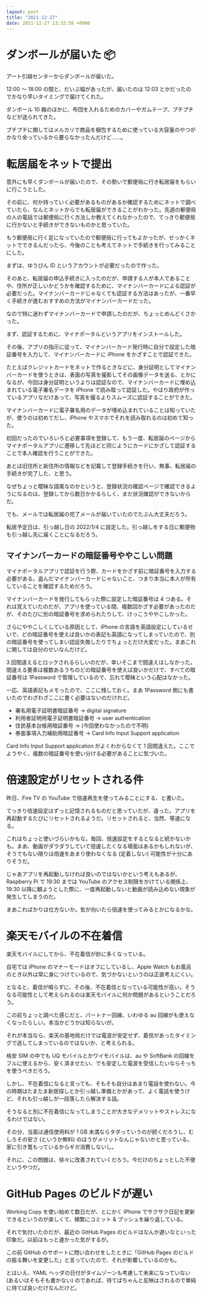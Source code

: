 ```yaml
---
layout: post
title: "2021-12-27"
date: 2021-12-27 13:32:58 +0900
---
```


# ダンボールが届いた 📦
アート引越センターからダンボールが届いた。

12:00 〜 18:00 の間と、だいぶ幅があったが、届いたのは 12:03 とかだったのでかなり早いタイミングで届けてくれた。

ダンボール 10 箱のほかに、布団を入れるためのカバーやガムテープ、プチプチなどが送られてきた。

プチプチに関してはメルカリで商品を梱包するために使っている大容量のやつがかなり余っているから要らなかったんだけど......。





# 転居届をネットで提出
意外にも早くダンボールが届いたので、その勢いで郵便局に行き転居届をもらいに行こうとした。

その前に、何か持っていく必要があるものがあるか確認するためにネットで調べていたら、なんとネットからでも転居届ができることがわかった。先週の郵便局の人の電話では郵便局に行く方法しか教えてくれなかったので、てっきり郵便局に行かないと手続きができないものかと思っていた。

もう郵便局に行く足になっていたので郵便局に行ってもよかったが、せっかくネットでできるんだったら、今後のことも考えてネットで手続きを行ってみることにした。

まずは、ゆうびん ID というアカウントが必要だったので作った。

そのあと、転居届の申込手続きに入ったのだが、申請する人が本人であることや、住所が正しいかどうかを確認するために、マイナンバーカードによる認証が必要だった。マイナンバーカードじゃなくても認証する方法はあったが、一番早く手続きが進むおすすめの方法がマイナンバーカードだった。

なので特に迷わずマイナンバーカードで申請したのだが、ちょっとめんどくさかった。

まず、認証するために、マイナポータルというアプリをインストールした。

その後、アプリの指示に従って、マイナンバーカード発行時に自分で設定した暗証番号を入力して、マイナンバーカードに iPhone をかざすことで認証できた。

たとえばクレジットカードをネットで作るときなどに、身分証明としてマイナンバーカードを使うときは、表面の写真を撮影してその画像データを送る、とかになるが、今回は身分証明というよりは認証なので、マイナンバーカードに埋め込まれている電子署名データを iPhone で読み取って認証した。やはり政府が作っているアプリなだけあって、写真を撮るよりスムーズに認証することができた。

マイナンバーカードに電子署名用のデータが埋め込まれていることは知っていたが、使うのは初めてだし、iPhone やスマホでそれを読み取れるのは初めて知った。

初回だったのでいろいろと必要事項を登録して、もう一度、転居届のページからマイナポータルアプリに遷移して先ほどと同じようにカードにかざして認証することで本人確認を行うことができた。

あとは旧住所と新住所の情報などを記載して登録手続きを行い、無事、転居届の手続きが完了した、と思う。

なぜちょっと曖昧な語尾なのかというと、登録状況の確認ページで確認できるようになるのは、登録してから数日かかるらしく、まだ状況確認ができないからだ。

でも、メールでは転居届の完了メールが届いていたのでたぶん大丈夫だろう。

転居予定日は、引っ越し日の 2022/1/4 に設定した。引っ越しをする日に郵便物も引っ越し先に届くことになるだろう。

## マイナンバーカードの暗証番号ややこしい問題
マイナポータルアプリで認証を行う際、カードをかざす前に暗証番号を入力する必要がある。盗んだマイナンバーカードじゃないこと、つまり本当に本人が所有していることを確認するためだろう。

マイナンバーカードを発行してもらった際に設定した暗証番号は 4 つある。それは覚えていたのだが、アプリを使っている間、複数回かざす必要があったのだが、そのたびに別の暗証番号を求められたりして、けっこうややこしかった。

さらにややこしくしている原因として、iPhone の言語を英語設定にしているせいで、どの暗証番号を使えば良いかの表記も英語になってしまっていたので、別の暗証番号を使ってしまい認証失敗したりでちょっとだけ大変だった。まあこれに関しては自分のせいなんだけど。

3 回間違えるとロックされるらしいのだが、幸いそこまで間違えはしなかった。間違える要素は複数あるうちのどの暗証番号を使えば良いかだけで、すべての暗証番号は 1Password で管理しているので、忘れて曖昧という心配はなかった。

一応、英語表記もメモったので、ここに残しておく。まあ 1Password 側にも書いたのでわざわざここに書く必要はないのだけれど。

* 署名用電子証明書暗証番号 → digital signature
* 利用者証明用電子証明書暗証番号 → user authentication
* 住民基本台帳用暗証番号 → (今回使わなかったので不明)
* 券面事項入力補助用暗証番号 → Card Info Input Support application

Card Info Input Support application がよくわからなくて 1 回間違えた。ここでようやく、複数の暗証番号を使い分ける必要があることに気づいた。





# 倍速設定がリセットされる件
昨日、Fire TV の YouTube で倍速再生を使ってみることにする、と書いた。

てっきり倍速設定はずっと記憶されるものだと思っていたが、違った。アプリを再起動するたびにリセットされるようだ。リセットされると、当然、等速になる。

これはちょっと使いづらいかもな。毎回、倍速設定をするとなると続かないかも。まあ、動画がダラダラしていて倍速したくなる場面はあるかもしれないが、そうでもない限りは倍速をあまり使わなくなる (定着しない) 可能性が十分にありそうだ。

じゃあアプリを再起動しなければ良いのではないかという考えもあるが、Raspberry Pi で 19:30 までは YouTube のアクセス制限をかけている関係上、19:30 以降に観ようとした際に、一度再起動しないと動画が読み込めない現象が発生してしまうのだ。

まあこればかりは仕方ないか。気が向いたら倍速を使ってみるとかになるかな。





# 楽天モバイルの不在着信
楽天モバイルにしてから、不在着信が妙に多くなっている。


自宅では iPhone のマナーモードはオフにしているし、Apple Watch もお風呂のとき以外は常に身につけているので、気づかないというのは正直考えにくい。

となると、着信が鳴らずに、その後、不在着信となっている可能性が高い。そうなる可能性として考えられるのは楽天モバイルに何か問題があるということだろう。

この前ちょっと調べた感じだと、パートナー回線、いわゆる au 回線がも使えなくなったらしい。本当かどうかは知らないが。

それが本当なら、楽天の基地局だけでは電波が安定せず、着信があったタイミングで逃してしまっているのではないか、と考えられる。

格安 SIM の中でも UQ モバイルとかワイモバイルは、au や SoftBank の回線をフルに使えるから、安く済ませたい、でも安定した電波を受信したいならそっちを使うべきだろう。

しかし、不在着信になると言っても、そもそも自分はあまり電話を使わない。今の時期はたまたま新居探しとか引っ越し準備とかがあって、よく電話を使うけど、それも引っ越しが一段落したら解決する話。

そうなると別に不在着信になってしまうことが大きなデメリットやストレスになるわけではない。

その分、当面は通信使用料が 1 GB 未満ならタダっていうのが続くだろうし、むしろその安さ (というか無料) のほうがメリットなんじゃないかと思っている。家に引き篭もっているからギガ消費しないし。

それに、この問題は、徐々に改善されていくだろう。今だけのちょっとした不便というやつだ。





# GitHub Pages のビルドが遅い
Working Copy を使い始めて数日だが、とにかく iPhone でサクサク日記を更新できるというのが楽しくて、頻繁にコミット & プッシュを繰り返している。

それで気付いたのだが、最近の GitHub Pages のビルドはなんか遅いなといった印象だ。以前はもっと速かった気がするが。

この前 GitHub のサポートに問い合わせをしたときに「GitHub Pages のビルドの振る舞いを変更した」と言っていたので、それが影響しているのかも。

とはいえ、YAML ヘッダの日付がタイムゾーンも考慮して未来になっていない (あるいはそもそも書かない) のであれば、待てばちゃんと反映はされるので単純に待てば良いだけなんだけど。